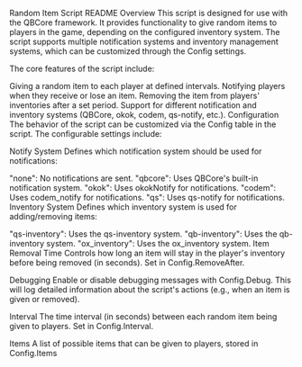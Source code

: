 Random Item Script README
Overview
This script is designed for use with the QBCore framework. It provides functionality to give random items to players in the game, depending on the configured inventory system. The script supports multiple notification systems and inventory management systems, which can be customized through the Config settings.

The core features of the script include:

Giving a random item to each player at defined intervals.
Notifying players when they receive or lose an item.
Removing the item from players' inventories after a set period.
Support for different notification and inventory systems (QBCore, okok, codem, qs-notify, etc.).
Configuration
The behavior of the script can be customized via the Config table in the script. The configurable settings include:

Notify System
Defines which notification system should be used for notifications:

"none": No notifications are sent.
"qbcore": Uses QBCore's built-in notification system.
"okok": Uses okokNotify for notifications.
"codem": Uses codem_notify for notifications.
"qs": Uses qs-notify for notifications.
Inventory System
Defines which inventory system is used for adding/removing items:

"qs-inventory": Uses the qs-inventory system.
"qb-inventory": Uses the qb-inventory system.
"ox_inventory": Uses the ox_inventory system.
Item Removal Time
Controls how long an item will stay in the player's inventory before being removed (in seconds). Set in Config.RemoveAfter.

Debugging
Enable or disable debugging messages with Config.Debug. This will log detailed information about the script's actions (e.g., when an item is given or removed).

Interval
The time interval (in seconds) between each random item being given to players. Set in Config.Interval.

Items
A list of possible items that can be given to players, stored in Config.Items
